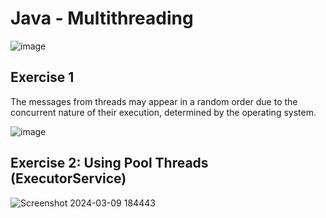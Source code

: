 # Java - Multithreading
![image](https://github.com/m-mourouh/java-threads/assets/60442896/7235915b-537b-49d4-abc6-f24e0cea7579)

## Exercise 1

The messages from threads may appear in a random order due to the concurrent nature of their execution, determined by the operating system.

![image](https://github.com/m-mourouh/java-threads/assets/60442896/d4bf54b5-6bdc-44f5-a836-ad6f8778c369)

## Exercise 2: Using Pool Threads (ExecutorService)

![Screenshot 2024-03-09 184443](https://github.com/m-mourouh/java-threads/assets/60442896/1e29d90d-49e7-4243-be45-732285785ad3)
